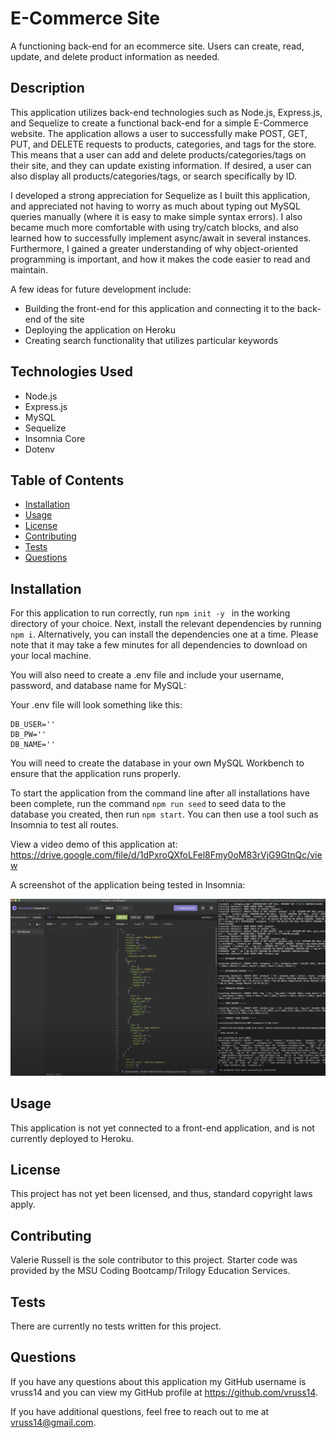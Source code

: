 # E-Commerce Site

A functioning back-end for an ecommerce site. Users can create, read, update, and delete product information as needed.

## Description

This application utilizes back-end technologies such as Node.js, Express.js, and Sequelize to create a functional back-end for a simple E-Commerce website. The application allows a user to successfully make POST, GET, PUT, and DELETE requests to products, categories, and tags for the store. This means that a user can add and delete products/categories/tags on their site, and they can update existing information. If desired, a user can also display all products/categories/tags, or search specifically by ID.

I developed a strong appreciation for Sequelize as I built this application, and appreciated not having to worry as much about typing out MySQL queries manually (where it is easy to make simple syntax errors). I also became much more comfortable with using try/catch blocks, and also learned how to successfully implement async/await in several instances. Furthermore, I gained a greater understanding of why object-oriented programming is important, and how it makes the code easier to read and maintain.

A few ideas for future development include:

- Building the front-end for this application and connecting it to the back-end of the site
- Deploying the application on Heroku
- Creating search functionality that utilizes particular keywords

## Technologies Used

- Node.js
- Express.js
- MySQL
- Sequelize
- Insomnia Core
- Dotenv

## Table of Contents

- [Installation](#Installation)
- [Usage](#Usage)
- [License](#License)
- [Contributing](#Contributing)
- [Tests](#Tests)
- [Questions](#Questions)
            
## Installation

For this application to run correctly, run ```npm init -y ``` in the working directory of your choice. Next, install the relevant dependencies by running ```npm i```. Alternatively, you can install the dependencies one at a time. Please note that it may take a few minutes for all dependencies to download on your local machine.

You will also need to create a .env file and include your username, password, and database name for MySQL:

Your .env file will look something like this:

```
DB_USER=''
DB_PW=''
DB_NAME=''
```

You will need to create the database in your own MySQL Workbench to ensure that the application runs properly.

To start the application from the command line after all installations have been complete, run the command ```npm run seed``` to seed data to the database you created, then run ```npm start```. You can then use a tool such as Insomnia to test all routes.

View a video demo of this application at: https://drive.google.com/file/d/1dPxroQXfoLFel8Fmy0oM83rVjG9GtnQc/view

A screenshot of the application being tested in Insomnia:

![screenshot](assets/ecommerce-screenshot.png)
            
## Usage

This application is not yet connected to a front-end application, and is not currently deployed to Heroku.

## License

This project has not yet been licensed, and thus, standard copyright laws apply.
            
## Contributing

Valerie Russell is the sole contributor to this project. Starter code was provided by the MSU Coding Bootcamp/Trilogy Education Services.
            
## Tests

There are currently no tests written for this project.
            
## Questions

If you have any questions about this application my GitHub username is
vruss14 and you can view my GitHub profile at https://github.com/vruss14.

If you have additional questions, feel free to reach out to me at vruss14@gmail.com.
